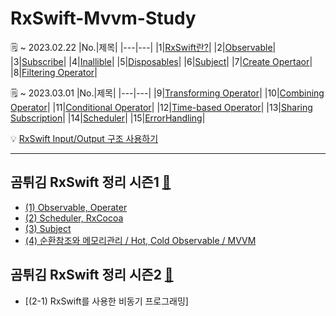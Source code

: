 # RxSwift-Mvvm-Study

🗒 ~ 2023.02.22
|No.|제목|
|---|---|
|1|[RxSwift란?](https://jesskoh.notion.site/RxSwift-118416d275de43519ad2cf2537753cdd)|
|2|[Observable](https://jesskoh.notion.site/Observable-a1e30534a0d24d89afd49c619246aa59)|
|3|[Subscribe](https://jesskoh.notion.site/Subscribe-ad9a0e49ab354bf1a4ca9b8dd69f76a4)|
|4|[Inallible](https://jesskoh.notion.site/Infallible-9f864a39c5ff43be84632d1774e12ca7)|
|5|[Disposables](https://jesskoh.notion.site/Disposables-1397a12fa14c4316b59cb7eab2f21611)|
|6|[Subject](https://jesskoh.notion.site/Subject-78738dc98f6d46aba7b1c3cd6f5ff4e7)|
|7|[Create Opertaor](https://jesskoh.notion.site/Create-Opertator-0fb83fc1d8094239b4ac10d70be9507c)|
|8|[Filtering Operator](https://jesskoh.notion.site/Filtering-Operator-66cf9cbd6e8e414893e3f34676c47d61)|

🗒 ~ 2023.03.01
|No.|제목|
|---|---|
|9|[Transforming Operator](https://jesskoh.notion.site/Transforming-Operator-f5f6493aaafa407bb4f0c3a270196495)|
|10|[Combining Operator](https://jesskoh.notion.site/Combining-Operator-aa6d8b5d89d944c8b88ebdc6e213cc9c)|
|11|[Conditional Operator](https://jesskoh.notion.site/Conditional-Operator-09200d174c894bd1935b7eebd6dceb85)|
|12|[Time-based Operator](https://jesskoh.notion.site/Time-based-Operator-2624014ae8a1429cb3df4c459853a9b3)|
|13|[Sharing Subscription](https://jesskoh.notion.site/Sharing-Subscription-b3d812a19e154180998256d4907ad240)|
|14|[Scheduler](https://jesskoh.notion.site/Scheduler-6a981e8926e54b4f9be36ac527d51a74)|
|15|[ErrorHandling](https://jesskoh.notion.site/ErrorHandling-8d996822369f495fbf1808bf1fa4529f)|

💡
[RxSwift Input/Output 구조 사용하기](https://jesskoh.notion.site/RxSwift-Input-Output-9342257e5b344969bb6442065517a7af)


---
## 곰튀김 RxSwift 정리 시즌1 [🔗](https://www.youtube.com/watch?v=w5Qmie-GbiA&t=7896s)
- [(1) Observable, Operater](https://jesskoh.notion.site/RxSwift-1-9486c6be966e4469abf7e8f48d341d51)
- [(2) Scheduler, RxCocoa](https://jesskoh.notion.site/RxSwift-2-_-Scheduler-RxCocoa-619dcbfef65e44388442645afeb526b9)
- [(3) Subject](https://jesskoh.notion.site/RxSwift-3-_-Subject-ca52d04658354555a27c4f3f4b4a6bb6)
- [(4) 순환참조와 메모리관리 / Hot, Cold Observable / MVVM](https://jesskoh.notion.site/RxSwift-4-_-Hot-Cold-Observable-MVVM-0b9c0e56af6a4c76ba1db4af6d275994)

## 곰튀김 RxSwift 정리 시즌2 [🔗](https://www.youtube.com/watch?v=iHKBNYMWd5I&list=PL03rJBlpwTaBrhux_C8RmtWDI_kZSLvdQ&index=1)
- [(2-1) RxSwift를 사용한 비동기 프로그래밍]

